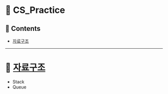 # :pushpin: CS_Practice

## 📝 Contents
* [자료구조](https://github.com/JH-TT/CS_Practice/blob/main/README.md#apple-%EC%9E%90%EB%A3%8C%EA%B5%AC%EC%A1%B0)
***
# :apple: [자료구조](https://github.com/JH-TT/CS_Practice/blob/main/Contents/Date_Structure.md)
* Stack
* Queue
